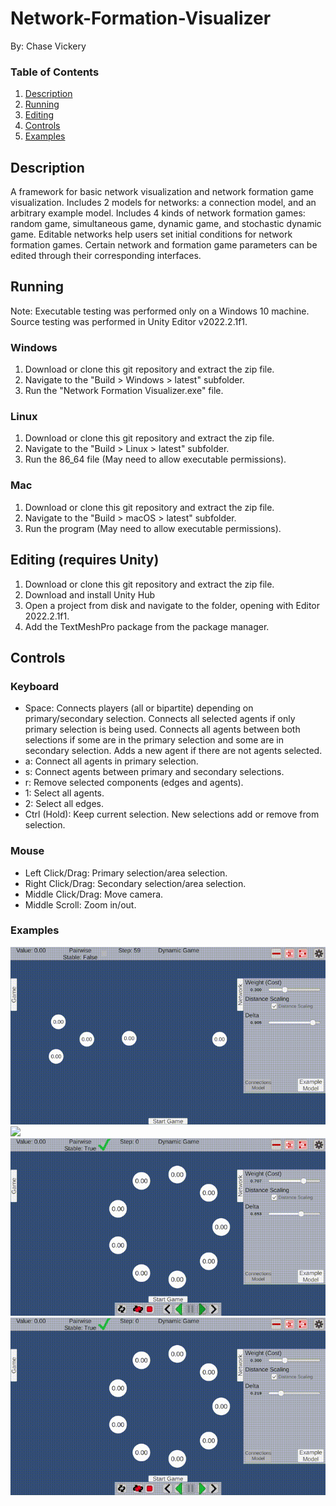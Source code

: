 # Network-Formation-Visualizer
By: Chase Vickery

### Table of Contents  
1. [Description](#description)
2. [Running](#running)
3. [Editing](#editing)
4. [Controls](#controls)
5. [Examples](#examples)

<a name="description"/></a>
## Description
A framework for basic network visualization and network formation game visualization.
Includes 2 models for networks: a connection model, and an arbitrary example model.
Includes 4 kinds of network formation games: random game, simultaneous game, dynamic game, and stochastic dynamic game.
Editable networks help users set initial conditions for network formation games.
Certain network and formation game parameters can be edited through their corresponding interfaces.

<a name="running"/></a>
## Running
Note: Executable testing was performed only on a Windows 10 machine. Source testing was performed in Unity Editor v2022.2.1f1.
### Windows
1. Download or clone this git repository and extract the zip file.
2. Navigate to the "Build > Windows > latest" subfolder.
3. Run the "Network Formation Visualizer.exe" file.
### Linux
1. Download or clone this git repository and extract the zip file.
2. Navigate to the "Build > Linux > latest" subfolder.
3. Run the 86_64 file (May need to allow executable permissions).
### Mac
1. Download or clone this git repository and extract the zip file.
2. Navigate to the "Build > macOS > latest" subfolder.
3. Run the program (May need to allow executable permissions).

<a name="editing"/></a>
## Editing (requires Unity)
1. Download or clone this git repository and extract the zip file.
2. Download and install Unity Hub
3. Open a project from disk and navigate to the folder, opening with Editor 2022.2.1f1.
4. Add the TextMeshPro package from the package manager.

<a name="controls"/></a>
## Controls
### Keyboard
- Space: Connects players (all or bipartite) depending on primary/secondary selection. Connects all selected agents if only primary selection is being used. Connects all agents between both selections if some are in the primary selection and some are in secondary selection. Adds a new agent if there are not agents selected.
- a: Connect all agents in primary selection.
- s: Connect agents between primary and secondary selections.
- r: Remove selected components (edges and agents).
- 1: Select all agents.
- 2: Select all edges.
- Ctrl (Hold): Keep current selection. New selections add or remove from selection.
### Mouse
- Left Click/Drag: Primary selection/area selection.
- Right Click/Drag: Secondary selection/area selection.
- Middle Click/Drag: Move camera.
- Middle Scroll: Zoom in/out.

<a name="examples"/></a>
### Examples
![](https://github.com/ChaseDVickery/Network-Formation-Visualizer/blob/main/videos/dynamic_move_agent.gif)
![](https://github.com/ChaseDVickery/Network-Formation-Visualizer/blob/main/videos/init_conds.gif)
![](https://github.com/ChaseDVickery/Network-Formation-Visualizer/blob/main/videos/dynamic_weight_change.gif)
![](https://github.com/ChaseDVickery/Network-Formation-Visualizer/blob/main/videos/dynamic_delta_change.gif)
